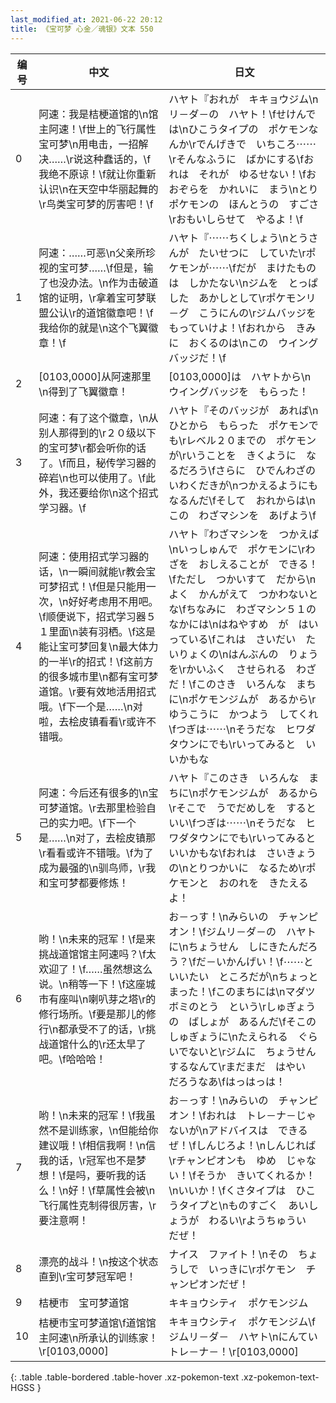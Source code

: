 ```yaml
---
last_modified_at: 2021-06-22 20:12
title: 《宝可梦 心金／魂银》文本 550
---
```

| 编号 | 中文 | 日文 |
| ---- | ---- | ---- |
| 0 | 阿速：我是桔梗道馆的\n馆主阿速！\f世上的飞行属性宝可梦\n用电击，一招解决……\r说这种蠢话的，\f我绝不原谅！\f就让你重新认识\n在天空中华丽起舞的\r鸟类宝可梦的厉害吧！\f | ハヤト『おれが　キキョウジム\nリ－ダ－の　ハヤト！\fせけんでは\nひこうタイプの　ポケモンなんか\rでんげきで　いちころ⋯⋯\rそんなふうに　ばかにする\fおれは　それが　ゆるせない！\fおおぞらを　かれいに　まう\nとりポケモンの　ほんとうの　すごさ\rおもいしらせて　やるよ！\f |
| 1 | 阿速：……可恶\n父亲所珍视的宝可梦……\f但是，输了也没办法。\n作为击破道馆的证明，\r拿着宝可梦联盟公认\r的道馆徽章吧！\f我给你的就是\n这个飞翼徽章！\f | ハヤト『⋯⋯ちくしょう\nとうさんが　たいせつに　していた\rポケモンが⋯⋯\fだが　まけたものは　しかたない\nジムを　とっぱした　あかしとして\rポケモンリ－グ　こうにんの\rジムバッジを　もっていけよ！\fおれから　きみに　おくるのは\nこの　ウイングバッジだ！\f |
| 2 | [0103,0000]从阿速那里\n得到了飞翼徽章！ | [0103,0000]は　ハヤトから\nウイングバッジを　もらった！ |
| 3 | 阿速：有了这个徽章，\n从别人那得到的\r２０级以下的宝可梦\r都会听你的话了。\f而且，秘传学习器的碎岩\n也可以使用了。\f此外，我还要给你\n这个招式学习器。\f | ハヤト『そのバッジが　あれば\nひとから　もらった　ポケモンでも\rレベル２０までの　ポケモンが\rいうことを　きくように　なるだろう\fさらに　ひでんわざの　いわくだきが\nつかえるようにも　なるんだ\fそして　おれからは\nこの　わざマシンを　あげよう\f |
| 4 | 阿速：使用招式学习器的话，\n一瞬间就能\r教会宝可梦招式！\f但是只能用一次，\n好好考虑用不用吧。\f顺便说下，招式学习器５１里面\n装有羽栖。\f这是能让宝可梦回复\n最大体力的一半\r的招式！\f这前方的很多城市里\n都有宝可梦道馆。\r要有效地活用招式哦。\f下一个是……\n对啦，去桧皮镇看看\r或许不错哦。 | ハヤト『わざマシンを　つかえば\nいっしゅんで　ポケモンに\rわざを　おしえることが　できる！\fただし　つかいすて　だから\nよく　かんがえて　つかわないとな\fちなみに　わざマシン５１の　なかには\nはねやすめ　が　はいっている\fこれは　さいだい　たいりょくの\nはんぶんの　りょうを\rかいふく　させられる　わざだ！\fこのさき　いろんな　まちに\nポケモンジムが　あるから\rゆうこうに　かつよう　してくれ\fつぎは⋯⋯\nそうだな　ヒワダタウンにでも\rいってみると　いいかもな |
| 5 | 阿速：今后还有很多的\n宝可梦道馆。\r去那里检验自己的实力吧。\f下一个是……\n对了，去桧皮镇那\r看看或许不错哦。\f为了成为最强的\n驯鸟师，\r我和宝可梦都要修炼！ | ハヤト『このさき　いろんな　まちに\nポケモンジムが　あるから\rそこで　うでだめしを　するといい\fつぎは⋯⋯\nそうだな　ヒワダタウンにでも\rいってみると　いいかもな\fおれは　さいきょうの\nとりつかいに　なるため\rポケモンと　おのれを　きたえるよ！ |
| 6 | 哟！\n未来的冠军！\f是来挑战道馆馆主阿速吗？\f太欢迎了！\f……虽然想这么说。\n稍等一下！\f这座城市有座叫\n喇叭芽之塔\r的修行场所。\f要是那儿的修行\n都承受不了的话，\r挑战道馆什么的\r还太早了吧。\f哈哈哈！ | お－っす！\nみらいの　チャンピオン！\fジムリ－ダ－の　ハヤトに\nちょうせん　しにきたんだろう？\fだ－いかんげい！\f⋯⋯と　いいたい　ところだが\nちょっと　まった！\fこのまちには\nマダツボミのとう　という\rしゅぎょうの　ばしょが　あるんだ\fそこの　しゅぎょうに\nたえられる　ぐらいでないと\rジムに　ちょうせん　するなんて\rまだまだ　はやい　だろうなあ\fはっはっは！ |
| 7 | 哟！\n未来的冠军！\f我虽然不是训练家，\n但能给你建议哦！\f相信我啊！\n信我的话，\r冠军也不是梦想！\f是吗，要听我的话么！\n好！\f草属性会被\n飞行属性克制得很厉害，\r要注意啊！ | お－っす！\nみらいの　チャンピオン！\fおれは　トレ－ナ－じゃないが\nアドバイスは　できるぜ！\fしんじろよ！\nしんじれば\rチャンピオンも　ゆめ　じゃない！\fそうか　きいてくれるか！\nいいか！\fくさタイプは　ひこうタイプと\nものすごく　あいしょうが　わるい\rようちゅうい　だぜ！ |
| 8 | 漂亮的战斗！\n按这个状态直到\r宝可梦冠军吧！ | ナイス　ファイト！\nその　ちょうしで　いっきに\rポケモン　チャンピオンだぜ！ |
| 9 | 桔梗市　宝可梦道馆 | キキョウシティ　ポケモンジム |
| 10 | 桔梗市宝可梦道馆\f道馆馆主阿速\n所承认的训练家！\r[0103,0000] | キキョウシティ　ポケモンジム\fジムリ－ダ－　ハヤト\nにんてい　トレ－ナ－！\r[0103,0000] |
{: .table .table-bordered .table-hover .xz-pokemon-text .xz-pokemon-text-HGSS }